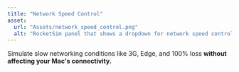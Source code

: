 ```yaml
---
title: "Network Speed Control"
asset:
  url: "Assets/network_speed_control.png"
  alt: "RocketSim panel that shows a dropdown for network speed control. A popup is shown that gives more information about the network speed control feature."
---
```


Simulate slow networking conditions like 3G, Edge, and 100% loss **without affecting your Mac's connectivity.**

